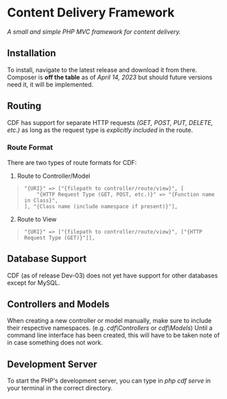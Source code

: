 # Content Delivery Framework
*A small and simple PHP MVC framework for content delivery.*

## Installation
To install, navigate to the latest release and download it from there. Composer is **off the table** as of _April 14, 2023_ but should future versions need it, it will be implemented.

## Routing
CDF has support for separate HTTP requests *(GET, POST, PUT, DELETE, etc.)* as long as the request type is *explicitly included* in the route.
### Route Format
There are two types of route formats for CDF:

 1. Route to Controller/Model
>     "{URI}" => ["{filepath to controller/route/view}", [
>         "{HTTP Request Type (GET, POST, etc.)}" => "{Function name in Class}",
>     ], "{Class name (include namespace if present)}"],
 2. Route to View
>     "{URI}" => ["{filepath to controller/route/view}", ["{HTTP Request Type (GET)}"]],

## Database Support
CDF (as of release Dev-03) does not yet have support for other databases except for MySQL. 

## Controllers and Models
When creating a new controller or model manually, make sure to include their respective namespaces. (e.g. _cdf\Controllers_ or _cdf\Models_)
Until a command line interface has been created, this will have to be taken note of in case something does not work.

## Development Server
To start the PHP's development server, you can type in _php cdf serve_ in your terminal in the correct directory.